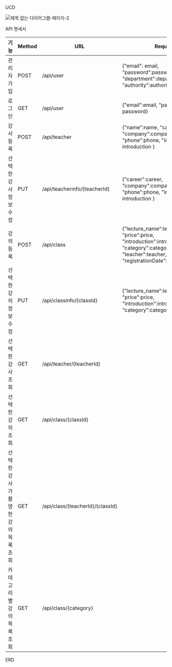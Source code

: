  UCD

![제목 없는 다이어그램-페이지-2](https://github.com/yuha00e/spring-lv3/assets/157681548/1a40c37c-d09a-4d16-91b1-e07550041783)

 API 명세서

| **기능** | **Method** | **URL** | **Request** | **Response** |
| --- | --- | --- | --- | --- |
| 관리자 가입 | POST | /api/user | {"email": email, "password":password, "department":department, "authority":authority } |  |
| 로그인 | GET | /api/user | {"email":email, "password": password} |  |
| 강사 등록 | POST | /api/teacher | {"name":name, "career":career, "company":company, "phone":phone, "introduction": introduction } | {"name":name, "career":career, "company":company, "phone":phone, "introduction": introduction } |
| 선택한 강사 정보 수정 | PUT | /api/teacherinfo/{teacherId} | {"career":career, "company":company, "phone":phone, "introduction": introduction } | {"career":career, "company":company, "phone":phone, "introduction": introduction } |
| 강의 등록 | POST | /api/class | {"lecture_name":lecture_name, "price":price, "introduction":introduction, "category":category, "teacher":teacher, "registrationDate":registrationDate} | {"lecture_name":lecture_name, "price":price, "introduction":introduction, "category":category, "teacher":teacher, "registrationDate":registrationDate} |
| 선택한 강의 정보 수정 | PUT | /api/classinfo/{classId} | {"lecture_name":lecture_name, "price":price, "introduction":introduction, "category":category} | {"lecture_name":lecture_name, "price":price, "introduction":introduction, "category":category} |
| 선택한 강사 조회 | GET | /api/teacher/{teacherId} |  | {"name":name, "career":career, "company":company, "phone":phone, "introduction": introduction } |
| 선택한 강의 조회 | GET | /api/class/{classId} |  | {"lecture_name":lecture_name, "price":price, "introduction":introduction, "category":category, "teacher":teacher, "registrationDate":registrationDate} |
| 선택한 강사가 촬영한 강의 목록 조회 | GET | /api/class/{teacherId}/{classId} |  | {"lecture_name":lecture_name, "price":price, "introduction":introduction, "category":category, "teacher":teacher, "registrationDate":registrationDate} |
| 카테고리별 강의 목록 조회 | GET | /api/class/{category} |  | {"lecture_name":lecture_name, "price":price, "introduction":introduction, "category":category, "teacher":teacher, "registrationDate":registrationDate} |

ERD

